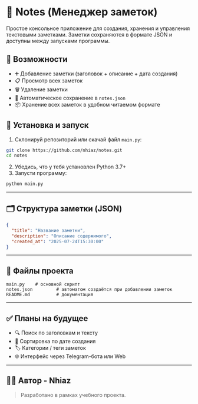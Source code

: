 
# 📝 Notes (Менеджер заметок)

Простое консольное приложение для создания, хранения и управления текстовыми заметками. Заметки сохраняются в формате JSON и доступны между запусками программы.

## 🚀 Возможности

- ➕ Добавление заметки (заголовок + описание + дата создания)
- 📋 Просмотр всех заметок
- 🗑️ Удаление заметки
- 💾 Автоматическое сохранение в `notes.json`
- 📦 Хранение всех заметок в удобном читаемом формате

## 🔧 Установка и запуск

1. Склонируй репозиторий или скачай файл `main.py`:

```bash
git clone https://github.com/nhiaz/notes.git
cd notes
```

2. Убедись, что у тебя установлен Python 3.7+  
3. Запусти программу:

```bash
python main.py
```

---

## 🗂️ Структура заметки (JSON)

```json
{
  "title": "Название заметки",
  "description": "Описание содержимого",
  "created_at": "2025-07-24T15:30:00"
}
```

---

## 📁 Файлы проекта

```
main.py    # основной скрипт
notes.json         # автоматом создаётся при добавлении заметок
README.md          # документация
```

---

## ✅ Планы на будущее

- 🔍 Поиск по заголовкам и тексту
- 📅 Сортировка по дате создания
- 🏷️ Категории / теги заметок
- 🌐 Интерфейс через Telegram-бота или Web

---

## 👨‍💻 Автор - Nhiaz

> Разработано в рамках учебного проекта.  
